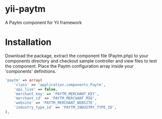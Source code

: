 yii-paytm
==========

A Paytm component for Yii framework



Installation
==========

Download the package, extract the component file (Paytm.php) to your components directory and checkout 
sample controller and view files to test the component.
Place the Paytm configuration array inside your 'components' definitions.

```php
'paytm' => array(
    'class' => 'application.components.Paytm',
    'api_live' => false,
    'merchant_key' => 'PAYTM_MERCHANT_KEY',
    'merchant_id' => 'PAYTM_MERCHANT_MID',
    'website' => 'PAYTM_MERCHANT_WEBSITE',
    'industry_type_id' => 'PAYTM_INDUSTRY_TYPE_ID',
),
```
